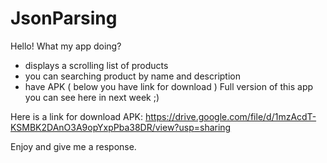 # JsonParsing
Hello!
What my app doing?
- displays a scrolling list of products
- you can searching product by name and description
- have APK ( below you have link for download )
Full version of this app you can see here in next week ;)

Here is a link for download APK: 
https://drive.google.com/file/d/1mzAcdT-KSMBK2DAnO3A9opYxpPba38DR/view?usp=sharing

Enjoy and give me a response.

